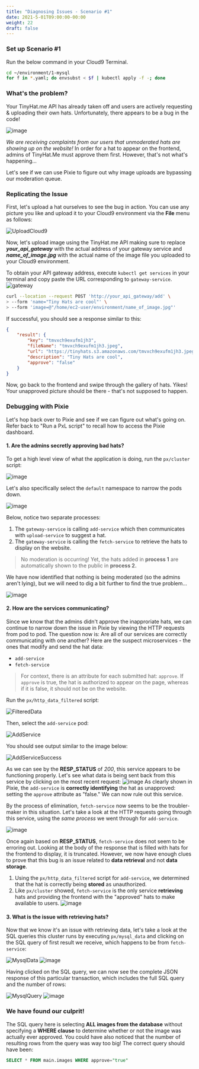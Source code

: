 ```yaml
---
title: "Diagnosing Issues - Scenario #1"
date: 2021-5-01T09:00:00-00:00
weight: 22
draft: false
---
```


### Set up Scenario #1
Run the below command in your Cloud9 Terminal.
```bash
cd ~/environment/1-mysql
for f in *.yaml; do envsubst < $f | kubectl apply -f -; done
```

### What's the problem?
Your TinyHat.me API has already taken off and users are actively requesting & uploading their own hats.  Unfortunately, there appears to be a bug in the code!

![image](https://user-images.githubusercontent.com/69332964/132967698-bba673cf-b433-499a-a045-20fe767a2e80.png)

*We are receiving complaints from our users that unmoderated hats are showing up on the website!* In order for a hat to appear on the frontend, admins of TinyHat.Me must approve them first. However, that's not what's happening...

Let's see if we can use Pixie to figure out why image uploads are bypassing our moderation queue.

### Replicating the Issue
First, let's upload a hat ourselves to see the bug in action.  You can use any picture you like and upload it to your Cloud9 environment via the **File** menu as follows:

![UploadCloud9](/images/pixie/upload_cloud9.png)

Now, let's upload image using the TinyHat.me API making sure to replace ***your_api_gateway*** with the actual address of your gateway service and  ***name_of_image.jpg*** with the actual name of the image file you uploaded to your Cloud9 environment.

To obtain your API gateway address, execute `kubectl get services` in your terminal and copy paste the URL corresponding to `gateway-service`.
![gateway](https://user-images.githubusercontent.com/69332964/132958710-42ea09d0-a46a-44a0-b13a-0ff85d2ca175.png)


```bash
curl --location --request POST 'http://your_api_gateway/add' \
> --form 'name="Tiny Hats are cool"' \
> --form 'image=@"/home/ec2-user/environment/name_of_image.jpg"'
```

If successful, you should see a response similar to this:

```json
{
    "result": {
        "key": "tmvxch9exufm1jh3",
        "fileName": "tmvxch9exufm1jh3.jpeg",
        "url": "https://tinyhats.s3.amazonaws.com/tmvxch9exufm1jh3.jpeg",
        "description": "Tiny Hats are cool",
        "approve": "false"
    }
}
```

Now, go back to the frontend and swipe through the gallery of hats. Yikes! Your unapproved picture should be there - that's not supposed to happen.
### Debugging with Pixie
Let's hop back over to Pixie and see if we can figure out what's going on. Refer back to "Run a PxL script" to recall how to access the Pixie dashboard.
#### 1. Are the admins secretly approving bad hats?
To get a high level view of what the application is doing, run the `px/cluster` script:

![image](https://user-images.githubusercontent.com/69332964/132966785-a29c4d74-153b-4f01-8c10-cb618e8e99b7.png)

Let's also specifically select the `default` namespace to narrow the pods down.

![image](https://user-images.githubusercontent.com/69332964/132966748-f8e55492-f427-4f6e-b36c-09cbbe6e67e1.png)

Below, notice two separate processes:
1. The `gateway-service` is calling `add-service` which then communicates with `upload-service` to suggest a hat.
2. The `gateway-service` is calling the `fetch-service` to retrieve the hats to display on the website.

> No moderation is occurring! Yet, the hats added in **process 1** are automatically shown to the public in **process 2.** 

We have now identified that nothing is being moderated (so the admins aren't lying), but we will need to dig a bit further to find the true problem...

![image](https://user-images.githubusercontent.com/69332964/132966829-665e645b-1ece-4825-aed8-2c75b154030a.png)

#### 2. How are the services communicating?

Since we know that the admins didn't approve the inapproriate hats, we can continue to narrow down the issue in Pixie by viewing the HTTP requests from pod to pod. The question now is: Are all of our services are correctly communicating with one another? Here are the suspect microservices - the ones that modify and send the hat data:
* `add-service`
* `fetch-service`

> For context, there is an attribute for each submitted hat: `approve`. If `approve` is true, the hat is authorized to appear on the page, whereas if it is false, it should not be on the website.

Run the `px/http_data_filtered` script:

![FilteredData](/images/pixie/http_data.png)

Then, select the `add-service` pod:

![AddService](/images/pixie/add-service.png)

You should see output similar to the image below:

![AddServiceSuccess](/images/pixie/add-service-success.png)

As we can see by the **RESP_STATUS** of *200*, this service appears to be functioning properly. Let's see what data is being sent back from this service by clicking on the most recent request:
![image](https://user-images.githubusercontent.com/69332964/132967246-4dddf661-e678-40e2-8f57-814fdee55ce6.png)
As clearly shown in Pixie, the `add-service` is **correctly identifying** the hat as unapproved: setting the `approve` attribute as "false." We can now rule out this service.


By the process of elimination, `fetch-service` now seems to be the troubler-maker in this situation. Let's take a look at the HTTP requests going through this service, using the *same process* we went through for `add-service`.

![image](https://user-images.githubusercontent.com/69332964/132967365-bc5ae7c3-399e-4d89-b77a-dd8043b902c1.png)

Once again based on **RESP_STATUS**, `fetch-service` does not seem to be erroring out. Looking at the body of the response that is filled with hats for the frontend to display, it is truncated. However, we now have enough clues to prove that this bug is an issue related to **data retrieval** and not **data storage**. 
1. Using the `px/http_data_filtered` script for `add-service`, we determined that the hat is correctly being **stored** as unauthorized.
2. Like `px/cluster` showed, `fetch-service` is the only service **retrieving** hats and providing the frontend with the "approved" hats to make available to users.
![image](https://user-images.githubusercontent.com/69332964/132967472-7fbbf0fd-49dd-4e17-ba6f-759b9f4afcc6.png)

#### 3. What is the issue with retrieving hats? 
Now that we know it's an issue with retrieving data, let's take a look at the SQL queries this cluster runs by executing `px/mysql_data` and clicking on the SQL query of first result we receive, which happens to be from `fetch-service`:

![MysqlData](/images/pixie/mysql_data.png)
![image](https://user-images.githubusercontent.com/69332964/132967540-79417ea6-dc49-4a32-8c58-fa24f019a818.png)

Having clicked on the SQL query, we can now see the complete JSON response of this particular transaction, which includes the full SQL query and the number of rows:

![MysqlQuery](/images/pixie/sql_query.png)
![image](https://user-images.githubusercontent.com/69332964/132967572-8cd2c22c-a2c3-4c53-be76-b2c418a15557.png)

### We have found our culprit!
The SQL query here is selecting **ALL images from the database** without specifying a **WHERE clause** to determine whether or not the image was actually ever approved. You could have also noticed that the number of resulting rows from the query was way too big! The correct query should have been:

```sql
SELECT * FROM main.images WHERE approve="true"
```
